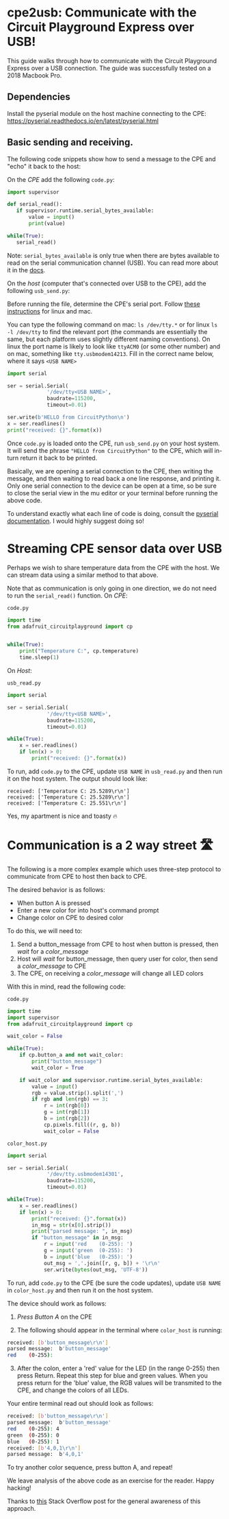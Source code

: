 # cpe2usb: Communicate with the Circuit Playground Express over USB!
This guide walks through how to communicate with the Circuit Playground Express over a USB connection. 
The guide was successfully tested on a 2018 Macbook Pro.

## Dependencies

Install the pyserial module on the host machine connecting to the CPE: https://pyserial.readthedocs.io/en/latest/pyserial.html

## Basic sending and receiving. 
The following code snippets show how to send a message to the CPE and "echo" it back to the host:

On the *CPE* add the following `code.py`:

```python
import supervisor

def serial_read():
   if supervisor.runtime.serial_bytes_available:
       value = input()
       print(value)

while(True):
   serial_read()
```

Note: `serial_bytes_available` is only true when there are bytes available to read on the serial communication channel (USB). You can read more about it in the [docs](https://circuitpython.readthedocs.io/en/latest/shared-bindings/supervisor/Runtime.html?highlight=serial_bytes#supervisor.Runtime.runtime.serial_bytes_available). 

On the *host* (computer that's connected over USB to the CPE), add the following `usb_send.py`:

Before running the file, determine the CPE's serial port. Follow 
[these instructions](https://learn.adafruit.com/welcome-to-circuitpython/advanced-serial-console-on-mac-and-linux#whats-the-port-15-1)
for linux and mac. 

You can type the following command on mac:
`ls /dev/tty.*` or for linux `ls -l /dev/tty`
to find the relevant port (the commands are essentially the same, but each platform uses slightly different naming conventions). On linux the port name is likely to look like `ttyACM0` (or some other number) 
and on mac, something like `tty.usbmodem14213`. Fill in the correct name below, where it says `<USB NAME>`

```python
import serial

ser = serial.Serial(
             '/dev/tty<USB NAME>',
             baudrate=115200,
             timeout=0.01)

ser.write(b'HELLO from CircuitPython\n')
x = ser.readlines()
print("received: {}".format(x))
```

Once `code.py` is loaded onto the CPE, run `usb_send.py` on your host system. 
It will send the phrase `"HELLO from CircuitPython"` to the CPE, which will in-turn 
return it back to be printed. 

Basically, we are opening a serial connection to the CPE, then writing the message, and then waiting to read back a one line response, and printing it. Only one serial connection to the device can be open at a time, so be sure to close the serial view in the mu editor or your terminal before running the above code.

To understand exactly what each line of code is doing, consult the [pyserial documentation](https://pyserial.readthedocs.io/en/latest/shortintro.html). I would highly suggest doing so!

# Streaming CPE sensor data over USB

Perhaps we wish to share temperature data from the CPE with the host. We can stream data using a similar method to that above.

Note that as communication is only going in one direction, we do not need to run the `serial_read()` function.
On *CPE*:

`code.py`
```python
import time
from adafruit_circuitplayground import cp


while(True):
    print("Temperature C:", cp.temperature)
    time.sleep(1)
```

On *Host*:

`usb_read.py`
```python
import serial

ser = serial.Serial(
             '/dev/tty<USB NAME>',
             baudrate=115200,
             timeout=0.01)

while(True):
    x = ser.readlines()
    if len(x) > 0:
        print("received: {}".format(x))
 ```

To run, add `code.py` to the CPE, update `USB NAME` in `usb_read.py` and then run it on the host system. The output should look like:
```
received: ['Temperature C: 25.5289\r\n']
received: ['Temperature C: 25.5289\r\n']
received: ['Temperature C: 25.551\r\n']
```
Yes, my apartment is nice and toasty 🔥

# Communication is a 2 way street 🛣️

The following is a more complex example which uses three-step protocol to communicate from CPE to host then back to CPE.

The desired behavior is as follows:
- When button A is pressed
- Enter a new color for into host's command prompt
- Change color on CPE to desired color

To do this, we will need to:
1. Send a button_message from CPE to host when button is pressed, then *wait* for a *color_message*
2. Host will *wait* for button_message, then query user for color, then send a *color_message* to CPE
3. The CPE, on receiving a *color_message* will change all LED colors

With this in mind, read the following code:

`code.py`
```python
import time
import supervisor
from adafruit_circuitplayground import cp

wait_color = False

while(True):
    if cp.button_a and not wait_color:
        print("button_message")
        wait_color = True

    if wait_color and supervisor.runtime.serial_bytes_available:
        value = input()
        rgb = value.strip().split(',')
        if rgb and len(rgb) == 3:
            r = int(rgb[0])
            g = int(rgb[1])
            b = int(rgb[2])
            cp.pixels.fill((r, g, b))
            wait_color = False
```

`color_host.py`

```python
import serial

ser = serial.Serial(
             '/dev/tty.usbmodem14301',
             baudrate=115200,
             timeout=0.01)

while(True):
    x = ser.readlines()
    if len(x) > 0:
        print("received: {}".format(x))
        in_msg = str(x[0].strip())
        print("parsed message: ", in_msg)
        if "button_message" in in_msg:
            r = input('red    (0-255): ')
            g = input('green  (0-255): ')
            b = input('blue   (0-255): ')
            out_msg = ','.join([r, g, b]) + '\r\n'
            ser.write(bytes(out_msg, 'UTF-8'))
```
To run, add `code.py` to the CPE (be sure the code updates), update `USB NAME` in `color_host.py` and then run it on the host system. 

The device should work as follows:
1. *Press Button A* on the CPE

2. The following should appear in the terminal where `color_host` is running:
```bash
received: [b'button_message\r\n']
parsed message:  b'button_message'
red    (0-255):
```

3. After the colon, enter a 'red' value for the LED (in the range 0-255) then press Return. Repeat this step for blue and green values. When you press return for the 'blue' value, the RGB values will be transmited to the CPE, and change the colors of all LEDs. 

Your entire terminal read out should look as follows:

```bash
received: [b'button_message\r\n']
parsed message:  b'button_message'
red    (0-255): 4
green  (0-255): 0
blue   (0-255): 1
received: [b'4,0,1\r\n']
parsed message:  b'4,0,1'
```

To try another color sequence, press button A, and repeat!

We leave analysis of the above code as an exercise for the reader. Happy hacking!

Thanks to [this](https://stackoverflow.com/questions/48922189/receive-data-from-host-computer-using-circuit-python-on-circuit-playground-expre) Stack Overflow post for the general awareness of this approach.
